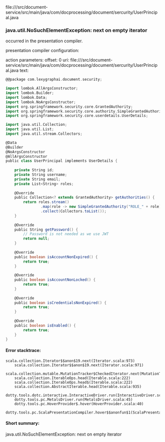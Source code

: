 file://<WORKSPACE>/src/document-service/src/main/java/com/docprocessing/document/sercurity/UserPrincipal.java
### java.util.NoSuchElementException: next on empty iterator

occurred in the presentation compiler.

presentation compiler configuration:


action parameters:
offset: 0
uri: file://<WORKSPACE>/src/document-service/src/main/java/com/docprocessing/document/sercurity/UserPrincipal.java
text:
```scala
@@package com.lexygraphai.document.security;

import lombok.AllArgsConstructor;
import lombok.Builder;
import lombok.Data;
import lombok.NoArgsConstructor;
import org.springframework.security.core.GrantedAuthority;
import org.springframework.security.core.authority.SimpleGrantedAuthority;
import org.springframework.security.core.userdetails.UserDetails;

import java.util.Collection;
import java.util.List;
import java.util.stream.Collectors;

@Data
@Builder
@NoArgsConstructor
@AllArgsConstructor
public class UserPrincipal implements UserDetails {
    
    private String id;
    private String username;
    private String email;
    private List<String> roles;
    
    @Override
    public Collection<? extends GrantedAuthority> getAuthorities() {
        return roles.stream()
                .map(role -> new SimpleGrantedAuthority("ROLE_" + role))
                .collect(Collectors.toList());
    }
    
    @Override
    public String getPassword() {
        // Password is not needed as we use JWT
        return null;
    }
    
    @Override
    public boolean isAccountNonExpired() {
        return true;
    }
    
    @Override
    public boolean isAccountNonLocked() {
        return true;
    }
    
    @Override
    public boolean isCredentialsNonExpired() {
        return true;
    }
    
    @Override
    public boolean isEnabled() {
        return true;
    }
}

```



#### Error stacktrace:

```
scala.collection.Iterator$$anon$19.next(Iterator.scala:973)
	scala.collection.Iterator$$anon$19.next(Iterator.scala:971)
	scala.collection.mutable.MutationTracker$CheckedIterator.next(MutationTracker.scala:76)
	scala.collection.IterableOps.head(Iterable.scala:222)
	scala.collection.IterableOps.head$(Iterable.scala:222)
	scala.collection.AbstractIterable.head(Iterable.scala:935)
	dotty.tools.dotc.interactive.InteractiveDriver.run(InteractiveDriver.scala:164)
	dotty.tools.pc.MetalsDriver.run(MetalsDriver.scala:45)
	dotty.tools.pc.HoverProvider$.hover(HoverProvider.scala:40)
	dotty.tools.pc.ScalaPresentationCompiler.hover$$anonfun$1(ScalaPresentationCompiler.scala:376)
```
#### Short summary: 

java.util.NoSuchElementException: next on empty iterator